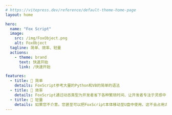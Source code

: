 ```yaml
---
# https://vitepress.dev/reference/default-theme-home-page
layout: home

hero:
  name: "Fox Script"
  image:
    src: /img/FoxObject.png
    alt: FoxObject
  tagline: 简单、效率、轻量
  actions:
    - theme: brand
      text: 快速开始
      link: /快速开始

features:
  - title: 🚀 简单
    details: FoxScript参考大量的Python和VB的简单的语法
  - title: 🔨 效率
    details: FoxScript通过动态类型为开发者省下各种繁琐时间、让开发者专注于灵感中
  - title: 🔐 轻量
    details: 如果您不介意。您甚至可以把FoxScript本体移动至U盘中使用，这不会占用太大空间
---
```



<style>
:root {
  --vp-home-hero-name-color: transparent;
  --vp-home-hero-name-background: -webkit-linear-gradient(120deg, #bd34fe 30%, #41d1ff);

  --vp-home-hero-image-background-image: linear-gradient(-45deg, #bd34fe 50%, #47caff 50%);
  --vp-home-hero-image-filter: blur(44px);
}

@media (min-width: 640px) {
  :root {
    --vp-home-hero-image-filter: blur(56px);
  }
}

@media (min-width: 960px) {
  :root {
    --vp-home-hero-image-filter: blur(68px);
  }
}
</style> 